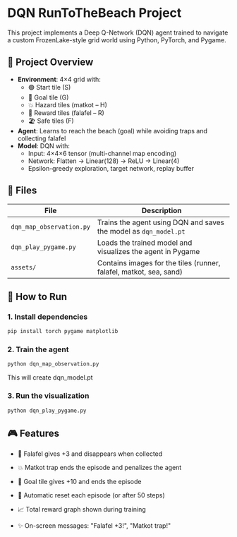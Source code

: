 # DQN RunToTheBeach Project

This project implements a Deep Q-Network (DQN) agent trained to navigate a custom FrozenLake-style grid world using Python, PyTorch, and Pygame.

## 🧠 Project Overview

- **Environment**: 4×4 grid with:
  - 🟢 Start tile (S)
  - 🎯 Goal tile (G)
  - 💥 Hazard tiles (matkot – H)
  - 🌮 Reward tiles (falafel – R)
  - 🏖️ Safe tiles (F)
- **Agent**: Learns to reach the beach (goal) while avoiding traps and collecting falafel
- **Model**: DQN with:
  - Input: 4×4×6 tensor (multi-channel map encoding)
  - Network: Flatten → Linear(128) → ReLU → Linear(4)
  - Epsilon-greedy exploration, target network, replay buffer

## 📂 Files

| File | Description |
|------|-------------|
| `dqn_map_observation.py` | Trains the agent using DQN and saves the model as `dqn_model.pt` |
| `dqn_play_pygame.py`     | Loads the trained model and visualizes the agent in Pygame |
| `assets/`                | Contains images for the tiles (runner, falafel, matkot, sea, sand) |

## 🚀 How to Run

### 1. Install dependencies
```bash
pip install torch pygame matplotlib 
```


### 2. Train the agent
```bash
python dqn_map_observation.py
```

This will create dqn_model.pt

### 3. Run the visualization
```bash
python dqn_play_pygame.py
```

## 🎮 Features
- 🧱 Falafel gives +3 and disappears when collected

- 💥 Matkot trap ends the episode and penalizes the agent

- 🏁 Goal tile gives +10 and ends the episode

- 🔁 Automatic reset each episode (or after 50 steps)

- 📈 Total reward graph shown during training

- ✨ On-screen messages: "Falafel +3!", "Matkot trap!"





